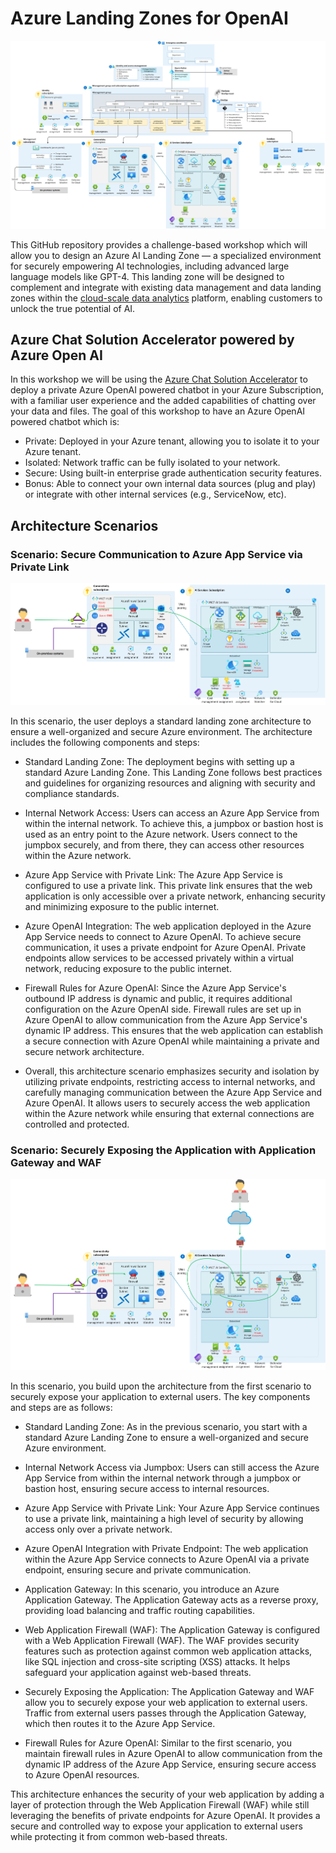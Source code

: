 # Azure Landing Zones for OpenAI

![Azure AI Landing Zone](AIArchitecture.png "Azure AI Landing Zone")

This GitHub repository provides a challenge-based workshop which will allow you to design an Azure AI Landing Zone — a specialized environment for securely empowering AI technologies, including advanced large language models like GPT-4. This landing zone will be designed to complement and integrate with existing data management and data landing zones within the [cloud-scale data analytics](https://learn.microsoft.com/en-us/azure/cloud-adoption-framework/scenarios/cloud-scale-analytics/) platform, enabling customers to unlock the true potential of AI.

## Azure Chat Solution Accelerator powered by Azure Open AI

In this workshop we will be using the [Azure Chat Solution Accelerator](https://github.com/microsoft/azurechat/tree/main) to deploy a private Azure OpenAI powered chatbot in your Azure Subscription, with a familiar user experience and the added capabilities of chatting over your data and files. The goal of this workshop to have an Azure OpenAI powered chatbot which is:

- Private: Deployed in your Azure tenant, allowing you to isolate it to your Azure tenant.
- Isolated: Network traffic can be fully isolated to your network.
- Secure: Using built-in enterprise grade authentication security features.
- Bonus: Able to connect your own internal data sources (plug and play) or integrate with other internal services (e.g., ServiceNow, etc).

## Architecture Scenarios

### Scenario: Secure Communication to Azure App Service via Private Link

![Azure AI Landing Zone](AILZScenario2.png "Azure AI Landing Zone")

In this scenario, the user deploys a standard landing zone architecture to ensure a well-organized and secure Azure environment. The architecture includes the following components and steps:

* Standard Landing Zone: The deployment begins with setting up a standard Azure Landing Zone. This Landing Zone follows best practices and guidelines for organizing resources and aligning with security and compliance standards.

* Internal Network Access: Users can access an Azure App Service from within the internal network. To achieve this, a jumpbox or bastion host is used as an entry point to the Azure network. Users connect to the jumpbox securely, and from there, they can access other resources within the Azure network.

* Azure App Service with Private Link: The Azure App Service is configured to use a private link. This private link ensures that the web application is only accessible over a private network, enhancing security and minimizing exposure to the public internet.

* Azure OpenAI Integration: The web application deployed in the Azure App Service needs to connect to Azure OpenAI. To achieve secure communication, it uses a private endpoint for Azure OpenAI. Private endpoints allow services to be accessed privately within a virtual network, reducing exposure to the public internet.

* Firewall Rules for Azure OpenAI: Since the Azure App Service's outbound IP address is dynamic and public, it requires additional configuration on the Azure OpenAI side. Firewall rules are set up in Azure OpenAI to allow communication from the Azure App Service's dynamic IP address. This ensures that the web application can establish a secure connection with Azure OpenAI while maintaining a private and secure network architecture.

* Overall, this architecture scenario emphasizes security and isolation by utilizing private endpoints, restricting access to internal networks, and carefully managing communication between the Azure App Service and Azure OpenAI. It allows users to securely access the web application within the Azure network while ensuring that external connections are controlled and protected.

### Scenario: Securely Exposing the Application with Application Gateway and WAF

![Azure AI Landing Zone](AILZScenario1.png "Azure AI Landing Zone")

In this scenario, you build upon the architecture from the first scenario to securely expose your application to external users. The key components and steps are as follows:

* Standard Landing Zone: As in the previous scenario, you start with a standard Azure Landing Zone to ensure a well-organized and secure Azure environment.

* Internal Network Access via Jumpbox: Users can still access the Azure App Service from within the internal network through a jumpbox or bastion host, ensuring secure access to internal resources.

* Azure App Service with Private Link: Your Azure App Service continues to use a private link, maintaining a high level of security by allowing access only over a private network.

* Azure OpenAI Integration with Private Endpoint: The web application within the Azure App Service connects to Azure OpenAI via a private endpoint, ensuring secure and private communication.

* Application Gateway: In this scenario, you introduce an Azure Application Gateway. The Application Gateway acts as a reverse proxy, providing load balancing and traffic routing capabilities.

* Web Application Firewall (WAF): The Application Gateway is configured with a Web Application Firewall (WAF). The WAF provides security features such as protection against common web application attacks, like SQL injection and cross-site scripting (XSS) attacks. It helps safeguard your application against web-based threats.

* Securely Exposing the Application: The Application Gateway and WAF allow you to securely expose your web application to external users. Traffic from external users passes through the Application Gateway, which then routes it to the Azure App Service.

* Firewall Rules for Azure OpenAI: Similar to the first scenario, you maintain firewall rules in Azure OpenAI to allow communication from the dynamic IP address of the Azure App Service, ensuring secure access to Azure OpenAI resources.

This architecture enhances the security of your web application by adding a layer of protection through the Web Application Firewall (WAF) while still leveraging the benefits of private endpoints for Azure OpenAI. It provides a secure and controlled way to expose your application to external users while protecting it from common web-based threats.
